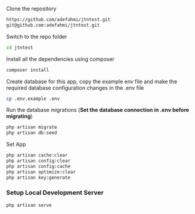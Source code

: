 Clone the repository

```bash
https://github.com/adefahmi/jtntest.git
git@github.com:adefahmi/jtntest.git
```

Switch to the repo folder

```bash
cd jtntest
```

Install all the dependencies using composer

```bash
composer install
```
Create database for this app, copy the example env file and make the required database configuration changes in the .env file

```bash
cp .env.example .env
```

Run the database migrations (**Set the database connection in .env before migrating**)

```bash
php artisan migrate
php artisan db:seed
```

Set App

```bash
php artisan cache:clear
php artisan config:clear
php artisan config:cache
php artisan optimize:clear
php artisan key:generate
```

### Setup Local Development Server

```bash
php artisan serve
```
